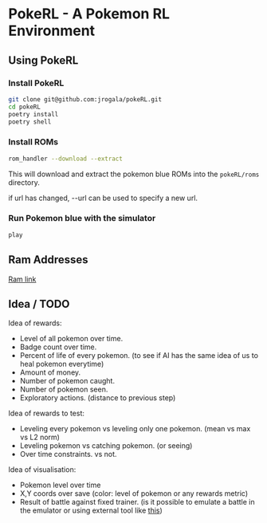 # PokeRL - A Pokemon RL Environment

## Using PokeRL

### Install PokeRL

```bash
git clone git@github.com:jrogala/pokeRL.git
cd pokeRL
poetry install
poetry shell
```

### Install ROMs

```bash
rom_handler --download --extract
```

This will download and extract the pokemon blue ROMs into the `pokeRL/roms` directory.

if url has changed, --url can be used to specify a new url. 

### Run Pokemon blue with the simulator

```bash
play
```

## Ram Addresses

[Ram link](https://datacrystal.romhacking.net/wiki/Pok%C3%A9mon_Red/Blue:RAM_map#Saved_data_(SRAM))

## Idea / TODO

Idea of rewards:

- Level of all pokemon over time.
- Badge count over time.
- Percent of life of every pokemon. (to see if AI has the same idea of us to heal pokemon everytime)
- Amount of money.
- Number of pokemon caught.
- Number of pokemon seen.
- Exploratory actions. (distance to previous step)

Idea of rewards to test:

- Leveling every pokemon vs leveling only one pokemon. (mean vs max vs L2 norm)
- Leveling pokemon vs catching pokemon. (or seeing)
- Over time constraints. vs not.

Idea of visualisation:

- Pokemon level over time
- X,Y coords over save (color: level of pokemon or any rewards metric)
- Result of battle against fixed trainer. (is it possible to emulate a battle in the emulator or using external tool like [this](https://pypi.org/project/poke-battle-sim/))
